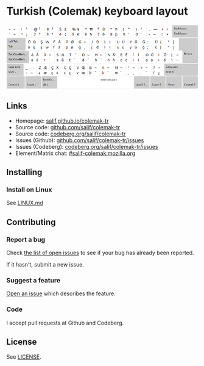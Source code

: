 # Turkish \(Colemak\) keyboard layout

![preview turkish colemak](./media/preview.png)

## Links

* Homepage: [salif.github.io/colemak-tr](https://salif.github.io/colemak-tr/)
* Source code: [github.com/salif/colemak-tr](https://github.com/salif/colemak-tr)
* Source code: [codeberg.org/salif/colemak-tr](https://codeberg.org/salif/colemak-tr)
* Issues \(Github\): [github.com/salif/colemak-tr/issues](https://github.com/salif/colemak-tr/issues)
* Issues \(Codeberg\): [codeberg.org/salif/colemak-tr/issues](https://codeberg.org/salif/colemak-tr/issues)
* Element/Matrix chat: [#salif-colemak:mozilla.org](https://matrix.to/#/#salif-colemak:mozilla.org)

## Installing

### Install on Linux

See [LINUX.md](./LINUX.md)

## Contributing

### Report a bug

Check [the list of open issues](#links) to see if your bug has already been reported.

If it hasn't, submit a new issue.

### Suggest a feature

[Open an issue](#links) which describes the feature.

### Code

I accept pull requests at Github and Codeberg.

## License

See [LICENSE](./LICENSE).
